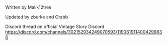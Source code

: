 Written by Malik12tree

Updated by zburke and Crabb

Discord thread on official Vintage Story Discord https://discord.com/channels/302152934249070593/1190619114004299836